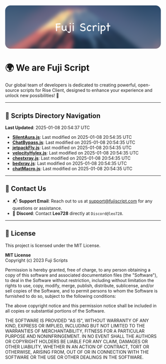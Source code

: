 ![Banner](.github/b.webp)

# 🌍 **We are Fuji Script**

Our global team of developers is dedicated to creating powerful, open-source scripts for Rise Client, designed to enhance your experience and unlock new possibilities! 🌟

---
<!-- SCRIPTS_NAVIGATION_START -->
## 📂 **Scripts Directory Navigation**

**Last Updated**: 2025-01-08 20:54:37 UTC

- **[SilentAura.js](scripts/SilentAura.js)**: Last modified on 2025-01-08 20:54:35 UTC
- **[ChatBypass.js](scripts/ChatBypass.js)**: Last modified on 2025-01-08 20:54:35 UTC
- **[jetpackFly.js](scripts/jetpackFly.js)**: Last modified on 2025-01-08 20:54:35 UTC
- **[velocityHylex.js](scripts/velocityHylex.js)**: Last modified on 2025-01-08 20:54:35 UTC
- **[chestxray.js](scripts/chestxray.js)**: Last modified on 2025-01-08 20:54:35 UTC
- **[bedxray.js](scripts/bedxray.js)**: Last modified on 2025-01-08 20:54:35 UTC
- **[chatMacro.js](scripts/chatMacro.js)**: Last modified on 2025-01-08 20:54:35 UTC

<!-- SCRIPTS_NAVIGATION_END -->

---

## 💬 **Contact Us**  
- 📬 **Support Email**: Reach out to us at [support@fujiscript.com](mailto:support@fujiscript.com) for any questions or assistance.  
- 💬 **Discord**: Contact **Leo728** directly at `Discord@leo728`.

---

## 📜 **License**

This project is licensed under the MIT License.  

**MIT License**  
Copyright (c) 2023 Fuji Scripts  

Permission is hereby granted, free of charge, to any person obtaining a copy of this software and associated documentation files (the "Software"), to deal in the Software without restriction, including without limitation the rights to use, copy, modify, merge, publish, distribute, sublicense, and/or sell copies of the Software, and to permit persons to whom the Software is furnished to do so, subject to the following conditions:  

The above copyright notice and this permission notice shall be included in all copies or substantial portions of the Software.  

THE SOFTWARE IS PROVIDED "AS IS", WITHOUT WARRANTY OF ANY KIND, EXPRESS OR IMPLIED, INCLUDING BUT NOT LIMITED TO THE WARRANTIES OF MERCHANTABILITY, FITNESS FOR A PARTICULAR PURPOSE AND NONINFRINGEMENT. IN NO EVENT SHALL THE AUTHORS OR COPYRIGHT HOLDERS BE LIABLE FOR ANY CLAIM, DAMAGES OR OTHER LIABILITY, WHETHER IN AN ACTION OF CONTRACT, TORT OR OTHERWISE, ARISING FROM, OUT OF OR IN CONNECTION WITH THE SOFTWARE OR THE USE OR OTHER DEALINGS IN THE SOFTWARE.  
